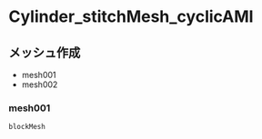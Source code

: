 # Cylinder_stitchMesh_cyclicAMI

## メッシュ作成

- mesh001
- mesh002

### mesh001

```bash
blockMesh
```
